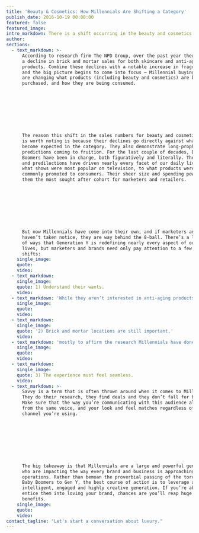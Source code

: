 ```yaml
---
title: 'Beauty & Cosmetics: How Millennials Are Shifting a Category'
publish_date: 2016-10-19 00:00:00
featured: false
featured_image:
intro_markdown: There is a shift occurring in the beauty and cosmetics category that is indicative of a larger change taking place throughout many other categories.​
author:
sections:
  - text_markdown: >-
      According to research firm The NPD Group, over the past year there was
      a decline in brick and mortar sales for both skincare and anti-aging
      products. Combine these declines with a notable increase in fragrance sales
      and the big picture begins to come into focus – Millennial buying habits
      are changing what products (including beauty and cosmetics) are being
      purchased, and how they are being consumed.









      The reason this shift in the sales numbers for beauty and cosmetics brands
      is worth noting is because their declines go directly against what has
      become expected in the category. They also demonstrate long-prophesized
      predictions coming to fruition. For the last couple of decades, Baby
      Boomers have been in charge, both figuratively and literally. Their likes
      and predilections have driven nearly every facet of our daily lives, from
      what shows were most popular on television, to what products were most
      commonly promoted to consumers. Their sheer size and spending power made
      them the most sought after cohort for marketers and retailers.









      But now Millennials have come into their own, and if marketers and brands
      haven’t taken notice, they are way behind the 8-ball. There’s a long list
      of ways that Generation Y is redefining nearly every aspect of our daily
      lives, but marketers and brands need only pay attention to a few key
      shifts:​
    single_image:
    quote:
    video:
  - text_markdown:
    single_image:
    quote: 1) Understand their wants.
    video:
  - text_markdown: 'While they aren’t interested in anti-aging products, this doesn’t mean they don’t want to protect themselves and their skin. It just means that they’re a few years from thinking they need products designed for older consumers. Many Millennials take their skincare regimen very seriously, but are more concerned with the now, rather than the future.​'
    single_image:
    quote:
    video:
  - text_markdown:
    single_image:
    quote: '2) Brick and mortar locations are still important,'
    video:
  - text_markdown: 'mostly to affirm the research Millennials have done prior to stepping foot inside a location. For beauty and cosmetics brands, brick and mortar should serve as a complement to your digital channels, and should always leverage B&M as a way to educate on new products and techniques.​'
    single_image:
    quote:
    video:
  - text_markdown:
    single_image:
    quote: 3) The experience must feel seamless.
    video:
  - text_markdown: >-
      Savvy is a term that is often thrown around when it comes to Millennials.
      They do their research, they find deals and they don’t fall for bullshit.
      Make sure that the way you’re communicating with this audience always comes
      from the same voice, and your look and feel matches regardless of the
      channel you’re using.









      The big takeaway is that Millennials are a large and powerful generation
      who are impacting the way every brand and business is approaching their
      operations. Rather than bemoan the proverbial passing of the torch from
      Baby Boomers to Gen Y, the best course of action is to leverage an
      intelligent, engaged and highly creative generation. If you’re able to
      entice them into loving your brand, chances are you’ll reap huge
      benefits.​
    single_image:
    quote:
    video:
contact_tagline: "Let's start a conversation about luxury."
---
```



